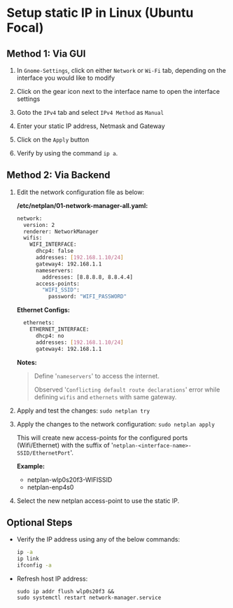 # Setup static IP in Linux (Ubuntu Focal)

## Method 1: Via GUI

1. In `Gnome-Settings`, click on either `Network` or `Wi-Fi` tab, depending on the interface you would like to modify

2. Click on the gear icon next to the interface name to open the interface settings

3. Goto the `IPv4` tab and select `IPv4 Method` as `Manual`

4. Enter your static IP address, Netmask and Gateway

5. Click on the `Apply` button

6. Verify by using the command `ip a`.

## Method 2: Via Backend

1. Edit the network configuration file as below:

    **/etc/netplan/01-network-manager-all.yaml:**

    ```bash
    network:
      version: 2
      renderer: NetworkManager
      wifis:
        WIFI_INTERFACE:
          dhcp4: false
          addresses: [192.168.1.10/24]
          gateway4: 192.168.1.1
          nameservers:
            addresses: [8.8.8.8, 8.8.4.4]
          access-points:
            "WIFI_SSID":
              password: "WIFI_PASSWORD"
    ```

    **Ethernet Configs:**

    ```bash
      ethernets:
        ETHERNET_INTERFACE:
          dhcp4: no
          addresses: [192.168.1.10/24]
          gateway4: 192.168.1.1
    ```

    **Notes:**
    > Define '`nameservers`' to access the internet.
    >
    > Observed '`Conflicting default route declarations`' error while defining `wifis` and `ethernets` with same gateway.

2. Apply and test the changes: `sudo netplan try`

3. Apply the changes to the network configuration: `sudo netplan apply`

   This will create new access-points for the configured ports (Wifi/Ethernet) with the suffix of '`netplan-<interface-name>-SSID/EthernetPort`'.

   **Example:**
     - netplan-wlp0s20f3-WIFISSID
     - netplan-enp4s0

4. Select the new netplan access-point to use the static IP.

## Optional Steps

- Verify the IP address using any of the below commands:

  ```bash
  ip -a
  ip link
  ifconfig -a
  ```

- Refresh host IP address:

  ```bahs
  sudo ip addr flush wlp0s20f3 &&
  sudo systemctl restart network-manager.service
  ```
